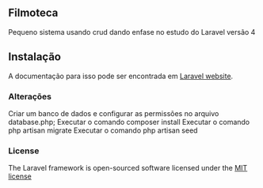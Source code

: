 ## Filmoteca	

Pequeno sistema usando crud dando enfase no estudo do Laravel versão 4

## Instalação

A documentação para isso pode ser encontrada em [Laravel website](http://laravel.com/docs).

### Alterações

Criar um banco de dados e configurar as permissões no arquivo database.php;
Executar o comando composer install
Executar o comando php artisan migrate
Executar o comando php artisan seed


### License

The Laravel framework is open-sourced software licensed under the [MIT license](http://opensource.org/licenses/MIT)
